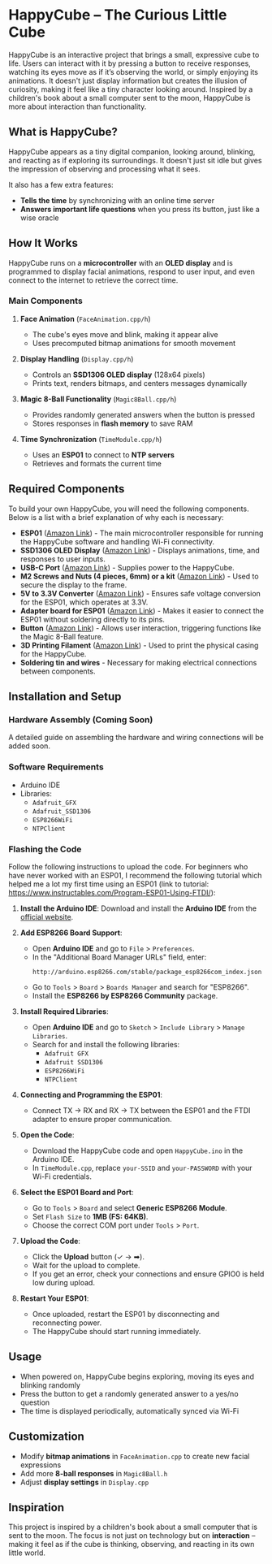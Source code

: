 # **HappyCube – The Curious Little Cube**

HappyCube is an interactive project that brings a small, expressive cube to life. Users can interact with it by pressing a button to receive responses, watching its eyes move as if it’s observing the world, or simply enjoying its animations. It doesn't just display information but creates the illusion of curiosity, making it feel like a tiny character looking around. Inspired by a children's book about a small computer sent to the moon, HappyCube is more about interaction than functionality.

## **What is HappyCube?**

HappyCube appears as a tiny digital companion, looking around, blinking, and reacting as if exploring its surroundings. It doesn't just sit idle but gives the impression of observing and processing what it sees.

It also has a few extra features:

- **Tells the time** by synchronizing with an online time server
- **Answers important life questions** when you press its button, just like a wise oracle

## **How It Works**

HappyCube runs on a **microcontroller** with an **OLED display** and is programmed to display facial animations, respond to user input, and even connect to the internet to retrieve the correct time.

### **Main Components**

1. **Face Animation** (`FaceAnimation.cpp/h`)
   - The cube's eyes move and blink, making it appear alive
   - Uses precomputed bitmap animations for smooth movement

2. **Display Handling** (`Display.cpp/h`)
   - Controls an **SSD1306 OLED display** (128x64 pixels)
   - Prints text, renders bitmaps, and centers messages dynamically

3. **Magic 8-Ball Functionality** (`Magic8Ball.cpp/h`)
   - Provides randomly generated answers when the button is pressed
   - Stores responses in **flash memory** to save RAM

4. **Time Synchronization** (`TimeModule.cpp/h`)
   - Uses an **ESP01** to connect to **NTP servers**
   - Retrieves and formats the current time

## **Required Components**

To build your own HappyCube, you will need the following components. Below is a list with a brief explanation of why each is necessary:

- **ESP01** ([Amazon Link](https://amzn.to/4gP3Pmg)) - The main microcontroller responsible for running the HappyCube software and handling Wi-Fi connectivity.
- **SSD1306 OLED Display** ([Amazon Link](https://amzn.to/4gKW9Bc)) - Displays animations, time, and responses to user inputs.
- **USB-C Port** ([Amazon Link](https://amzn.to/4gXwLZn)) - Supplies power to the HappyCube.
- **M2 Screws and Nuts (4 pieces, 6mm) or a kit** ([Amazon Link](https://amzn.to/41fhJcw)) - Used to secure the display to the frame.
- **5V to 3.3V Converter** ([Amazon Link](https://amzn.to/4hUir4z)) - Ensures safe voltage conversion for the ESP01, which operates at 3.3V.
- **Adapter board for ESP01** ([Amazon Link](https://amzn.to/4gJpQmm)) - Makes it easier to connect the ESP01 without soldering directly to its pins.
- **Button** ([Amazon Link](https://amzn.to/4gFSTqH)) - Allows user interaction, triggering functions like the Magic 8-Ball feature.
- **3D Printing Filament** ([Amazon Link](https://amzn.to/3X2V80l)) - Used to print the physical casing for the HappyCube.
- **Soldering tin and wires** - Necessary for making electrical connections between components.

## **Installation and Setup**

### **Hardware Assembly (Coming Soon)**
A detailed guide on assembling the hardware and wiring connections will be added soon.

### **Software Requirements**

- Arduino IDE
- Libraries:
  - `Adafruit_GFX`
  - `Adafruit_SSD1306`
  - `ESP8266WiFi`
  - `NTPClient`

### **Flashing the Code**

Follow the following instructions to upload the code. For beginners who have never worked with an ESP01, I recommend the following tutorial which helped me a lot my first time using an ESP01 (link to tutorial: https://www.instructables.com/Program-ESP01-Using-FTDI/):

1. **Install the Arduino IDE**: Download and install the **Arduino IDE** from the [official website](https://www.arduino.cc/en/software).

2. **Add ESP8266 Board Support**:
   - Open **Arduino IDE** and go to `File` > `Preferences`.
   - In the "Additional Board Manager URLs" field, enter:
     ```
     http://arduino.esp8266.com/stable/package_esp8266com_index.json
     ```
   - Go to `Tools` > `Board` > `Boards Manager` and search for "ESP8266".
   - Install the **ESP8266 by ESP8266 Community** package.

3. **Install Required Libraries**:
   - Open **Arduino IDE** and go to `Sketch` > `Include Library` > `Manage Libraries`.
   - Search for and install the following libraries:
     - `Adafruit GFX`
     - `Adafruit SSD1306`
     - `ESP8266WiFi`
     - `NTPClient`

4. **Connecting and Programming the ESP01**:
   - Connect TX -> RX and RX -> TX between the ESP01 and the FTDI adapter to ensure proper communication.

5. **Open the Code**:
   - Download the HappyCube code and open `HappyCube.ino` in the Arduino IDE.
   - In `TimeModule.cpp`, replace `your-SSID` and `your-PASSWORD` with your Wi-Fi credentials.

6. **Select the ESP01 Board and Port**:
   - Go to `Tools` > `Board` and select **Generic ESP8266 Module**.
   - Set `Flash Size` to **1MB (FS: 64KB)**.
   - Choose the correct COM port under `Tools` > `Port`.

7. **Upload the Code**:
   - Click the **Upload** button (✓ → ➡).
   - Wait for the upload to complete.
   - If you get an error, check your connections and ensure GPIO0 is held low during upload.

8. **Restart Your ESP01**:
   - Once uploaded, restart the ESP01 by disconnecting and reconnecting power.
   - The HappyCube should start running immediately.

## **Usage**

- When powered on, HappyCube begins exploring, moving its eyes and blinking randomly
- Press the button to get a randomly generated answer to a yes/no question
- The time is displayed periodically, automatically synced via Wi-Fi

## **Customization**

- Modify **bitmap animations** in `FaceAnimation.cpp` to create new facial expressions
- Add more **8-ball responses** in `Magic8Ball.h`
- Adjust **display settings** in `Display.cpp`

## **Inspiration**

This project is inspired by a children's book about a small computer that is sent to the moon. The focus is not just on technology but on **interaction** – making it feel as if the cube is thinking, observing, and reacting in its own little world.
